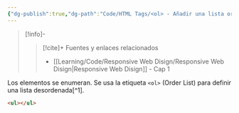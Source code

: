 ```yaml
---
{"dg-publish":true,"dg-path":"Code/HTML Tags/<ol> - Añadir una lista ordenada en HTML.md","permalink":"/code/html-tags/ol-anadir-una-lista-ordenada-en-html/","created":"2024-03-31T22:44","updated":"2024-03-31T23:29"}
---
```



> [!info]-
>> [!cite]+ Fuentes y enlaces relacionados
>> - [[Learning/Code/Responsive Web Disign/Responsive Web Disign\|Responsive Web Disign]] - Cap 1

Los elementos se enumeran. Se usa la etiqueta `<ol>` (Order List) para definir una lista desordenada[^1].
   ```HTML 
   <ul></ul>
   ```
